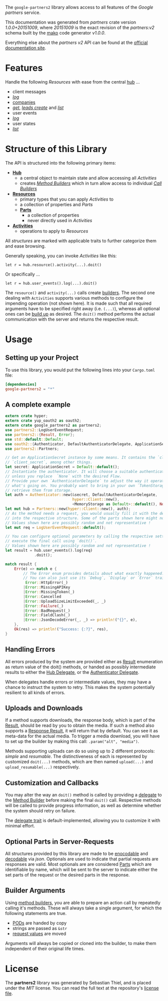 <!---
DO NOT EDIT !
This file was generated automatically from 'src/mako/api/README.md.mako'
DO NOT EDIT !
-->
The `google-partners2` library allows access to all features of the *Google partners* service.

This documentation was generated from *partners* crate version *1.0.0+20151009*, where *20151009* is the exact revision of the *partners:v2* schema built by the [mako](http://www.makotemplates.org/) code generator *v1.0.0*.

Everything else about the *partners* *v2* API can be found at the
[official documentation site](https://developers.google.com/partners/).
# Features

Handle the following *Resources* with ease from the central [hub](http://byron.github.io/google-apis-rs/google_partners2/struct.Partners.html) ... 

* client messages
 * [*log*](http://byron.github.io/google-apis-rs/google_partners2/struct.ClientMessageLogCall.html)
* [companies](http://byron.github.io/google-apis-rs/google_partners2/struct.Company.html)
 * [*get*](http://byron.github.io/google-apis-rs/google_partners2/struct.CompanyGetCall.html), [*leads create*](http://byron.github.io/google-apis-rs/google_partners2/struct.CompanyLeadCreateCall.html) and [*list*](http://byron.github.io/google-apis-rs/google_partners2/struct.CompanyListCall.html)
* user events
 * [*log*](http://byron.github.io/google-apis-rs/google_partners2/struct.UserEventLogCall.html)
* user states
 * [*list*](http://byron.github.io/google-apis-rs/google_partners2/struct.UserStateListCall.html)




# Structure of this Library

The API is structured into the following primary items:

* **[Hub](http://byron.github.io/google-apis-rs/google_partners2/struct.Partners.html)**
    * a central object to maintain state and allow accessing all *Activities*
    * creates [*Method Builders*](http://byron.github.io/google-apis-rs/google_partners2/trait.MethodsBuilder.html) which in turn
      allow access to individual [*Call Builders*](http://byron.github.io/google-apis-rs/google_partners2/trait.CallBuilder.html)
* **[Resources](http://byron.github.io/google-apis-rs/google_partners2/trait.Resource.html)**
    * primary types that you can apply *Activities* to
    * a collection of properties and *Parts*
    * **[Parts](http://byron.github.io/google-apis-rs/google_partners2/trait.Part.html)**
        * a collection of properties
        * never directly used in *Activities*
* **[Activities](http://byron.github.io/google-apis-rs/google_partners2/trait.CallBuilder.html)**
    * operations to apply to *Resources*

All *structures* are marked with applicable traits to further categorize them and ease browsing.

Generally speaking, you can invoke *Activities* like this:

```Rust,ignore
let r = hub.resource().activity(...).doit()
```

Or specifically ...

```ignore
let r = hub.user_events().log(...).doit()
```

The `resource()` and `activity(...)` calls create [builders][builder-pattern]. The second one dealing with `Activities` 
supports various methods to configure the impending operation (not shown here). It is made such that all required arguments have to be 
specified right away (i.e. `(...)`), whereas all optional ones can be [build up][builder-pattern] as desired.
The `doit()` method performs the actual communication with the server and returns the respective result.

# Usage

## Setting up your Project

To use this library, you would put the following lines into your `Cargo.toml` file:

```toml
[dependencies]
google-partners2 = "*"
```

## A complete example

```Rust
extern crate hyper;
extern crate yup_oauth2 as oauth2;
extern crate google_partners2 as partners2;
use partners2::LogUserEventRequest;
use partners2::{Result, Error};
use std::default::Default;
use oauth2::{Authenticator, DefaultAuthenticatorDelegate, ApplicationSecret, MemoryStorage};
use partners2::Partners;

// Get an ApplicationSecret instance by some means. It contains the `client_id` and 
// `client_secret`, among other things.
let secret: ApplicationSecret = Default::default();
// Instantiate the authenticator. It will choose a suitable authentication flow for you, 
// unless you replace  `None` with the desired Flow.
// Provide your own `AuthenticatorDelegate` to adjust the way it operates and get feedback about 
// what's going on. You probably want to bring in your own `TokenStorage` to persist tokens and
// retrieve them from storage.
let auth = Authenticator::new(&secret, DefaultAuthenticatorDelegate,
                              hyper::Client::new(),
                              <MemoryStorage as Default>::default(), None);
let mut hub = Partners::new(hyper::Client::new(), auth);
// As the method needs a request, you would usually fill it with the desired information
// into the respective structure. Some of the parts shown here might not be applicable !
// Values shown here are possibly random and not representative !
let mut req = LogUserEventRequest::default();

// You can configure optional parameters by calling the respective setters at will, and
// execute the final call using `doit()`.
// Values shown here are possibly random and not representative !
let result = hub.user_events().log(req)
             .doit();

match result {
    Err(e) => match e {
        // The Error enum provides details about what exactly happened.
        // You can also just use its `Debug`, `Display` or `Error` traits
         Error::HttpError(_)
        |Error::MissingAPIKey
        |Error::MissingToken(_)
        |Error::Cancelled
        |Error::UploadSizeLimitExceeded(_, _)
        |Error::Failure(_)
        |Error::BadRequest(_)
        |Error::FieldClash(_)
        |Error::JsonDecodeError(_, _) => println!("{}", e),
    },
    Ok(res) => println!("Success: {:?}", res),
}

```
## Handling Errors

All errors produced by the system are provided either as [Result](http://byron.github.io/google-apis-rs/google_partners2/enum.Result.html) enumeration as return value of 
the doit() methods, or handed as possibly intermediate results to either the 
[Hub Delegate](http://byron.github.io/google-apis-rs/google_partners2/trait.Delegate.html), or the [Authenticator Delegate](http://byron.github.io/google-apis-rs/google_partners2/../yup-oauth2/trait.AuthenticatorDelegate.html).

When delegates handle errors or intermediate values, they may have a chance to instruct the system to retry. This 
makes the system potentially resilient to all kinds of errors.

## Uploads and Downloads
If a method supports downloads, the response body, which is part of the [Result](http://byron.github.io/google-apis-rs/google_partners2/enum.Result.html), should be
read by you to obtain the media.
If such a method also supports a [Response Result](http://byron.github.io/google-apis-rs/google_partners2/trait.ResponseResult.html), it will return that by default.
You can see it as meta-data for the actual media. To trigger a media download, you will have to set up the builder by making
this call: `.param("alt", "media")`.

Methods supporting uploads can do so using up to 2 different protocols: 
*simple* and *resumable*. The distinctiveness of each is represented by customized 
`doit(...)` methods, which are then named `upload(...)` and `upload_resumable(...)` respectively.

## Customization and Callbacks

You may alter the way an `doit()` method is called by providing a [delegate](http://byron.github.io/google-apis-rs/google_partners2/trait.Delegate.html) to the 
[Method Builder](http://byron.github.io/google-apis-rs/google_partners2/trait.CallBuilder.html) before making the final `doit()` call. 
Respective methods will be called to provide progress information, as well as determine whether the system should 
retry on failure.

The [delegate trait](http://byron.github.io/google-apis-rs/google_partners2/trait.Delegate.html) is default-implemented, allowing you to customize it with minimal effort.

## Optional Parts in Server-Requests

All structures provided by this library are made to be [enocodable](http://byron.github.io/google-apis-rs/google_partners2/trait.RequestValue.html) and 
[decodable](http://byron.github.io/google-apis-rs/google_partners2/trait.ResponseResult.html) via *json*. Optionals are used to indicate that partial requests are responses 
are valid.
Most optionals are are considered [Parts](http://byron.github.io/google-apis-rs/google_partners2/trait.Part.html) which are identifiable by name, which will be sent to 
the server to indicate either the set parts of the request or the desired parts in the response.

## Builder Arguments

Using [method builders](http://byron.github.io/google-apis-rs/google_partners2/trait.CallBuilder.html), you are able to prepare an action call by repeatedly calling it's methods.
These will always take a single argument, for which the following statements are true.

* [PODs][wiki-pod] are handed by copy
* strings are passed as `&str`
* [request values](http://byron.github.io/google-apis-rs/google_partners2/trait.RequestValue.html) are moved

Arguments will always be copied or cloned into the builder, to make them independent of their original life times.

[wiki-pod]: http://en.wikipedia.org/wiki/Plain_old_data_structure
[builder-pattern]: http://en.wikipedia.org/wiki/Builder_pattern
[google-go-api]: https://github.com/google/google-api-go-client

# License
The **partners2** library was generated by Sebastian Thiel, and is placed 
under the *MIT* license.
You can read the full text at the repository's [license file][repo-license].

[repo-license]: https://github.com/Byron/google-apis-rs/LICENSE.md
